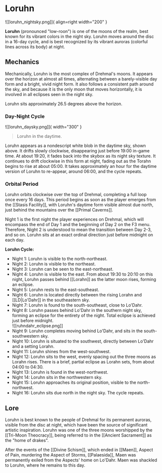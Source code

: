 # Loruhn

![[loruhn_nightsky.png]]{ align=right width="200" }

**Loruhn** (pronounced "low-roon") is one of the moons of the realm, best known for its vibrant colors in the night sky. Loruhn moves around the disc in a 16-day cycle, and is best recognized by its vibrant auroras (colorful lines across its body) at night.

## Mechanics

Mechanically, Loruhn is the most complex of Drehmal's moons. It appears over the horizon at almost all times, alternating between a barely-visible day form and a bright, vivid night form. It also follows a consistent path around the sky, and because it is the only moon that moves horizontally, it is involved in all eclipses seen in the night sky.

Loruhn sits approximately 26.5 degrees above the horizon.

### Day-Night Cycle

![[loruhn_daysky.png]]{ width="300" }
> Loruhn in the daytime.

Loruhn appears as a nondescript white blob in the daytime sky, shown above. It drifts slowly clockwise, disappearing just before 19:00 in-game time. At about 19:20, it fades back into the skybox as its night sky texture. It continues to drift clockwise in this form at night, fading out as the Torahn begins to rise at about 05:00. It takes approximately an hour for the daytime version of Loruhn to re-appear, around 06:00, and the cycle repeats.

### Orbital Period

Loruhn orbits clockwise over the top of Drehmal, completing a full loop once every 16 days. This period begins as soon as the player emerges from the [[Stasis Facility]], with Loruhn's daytime form visible almost due north, just behind the mountains over the [[Primal Caverns]].

Night 1 is the first night the player experiences on Drehmal, which will encompass the end of Day 1 and the beginning of Day 2 on the F3 menu. Therefore, Night 2 is understood to mean the transition between Day 2-3, and so on. Loruhn sits at an exact ordinal direction just before midnight on each day.

**Loruhn Cycle:**

- Night 1: Loruhn is visible to the north-northeast. <br>
- Night 2: Loruhn is visible to the northeast. <br>
- Night 3: Loruhn can be seen to the east-northeast. <br>
- Night 4: Loruhn is visible to the east. From about 19:30 to 20:10 on this night, Loruhn passes behind [[Lorahn]] as the latter moon rises, forming an eclipse. <br>
- Night 5: Loruhn rests to the east-southeast.
- Night 6: Loruhn is located directly between the rising Lorahn and [[LD|Lo'Dahr]] in the southeastern sky. <br>
- Night 7: Loruhn is found to the south-southeast, close to Lo'Dahr. <br>
- Night 8: Loruhn passes behind Lo'Dahr in the southern night sky, forming an eclipse for the entirety of the night. Total eclipse is achieved just before midnight. <br>![[ruhndahr_eclipse.png]] <br>
- Night 9: Loruhn completes moving behind Lo'Dahr, and sits in the south-southwestern sky. <br>
- Night 10: Loruhn is situated to the southwest, directly between Lo'Dahr and a setting Lorahn. <br>
- Night 11: Loruhn shines from the west-southwest. <br>
- Night 12: Loruhn sits to the west, evenly spacing out the three moons as Lorahn rises. There is a brief, partial eclipse as Lorahn sets, from about 04:00 to 04:30. <br>
- Night 13: Loruhn is found in the west-northwest. <br>
- Night 14: Loruhn sits in the northwestern sky. <br>
- Night 15: Loruhn approaches its original position, visible to the north-northwest. <br>
- Night 16: Loruhn sits due north in the night sky. The cycle repeats.

## Lore

Loruhn is best known to the people of Drehmal for its permanent auroras, visible from the disc at night, which have been the source of significant artistic inspiration. Loruhn was one of the three moons worshipped by the [[Tri-Moon Theocracy]], being referred to in the [[Ancient Sacrament]] as the "home of drakes". 

After the events of the [[Divine Schism]], which ended in [[Maen]], Aspect of Pain, murdering the Aspect of Storms, [[Palaesida]], Maen was permanently exiled from the Aspects' home on Lo'Dahr. Maen was shackled to Loruhn, where he remains to this day.
